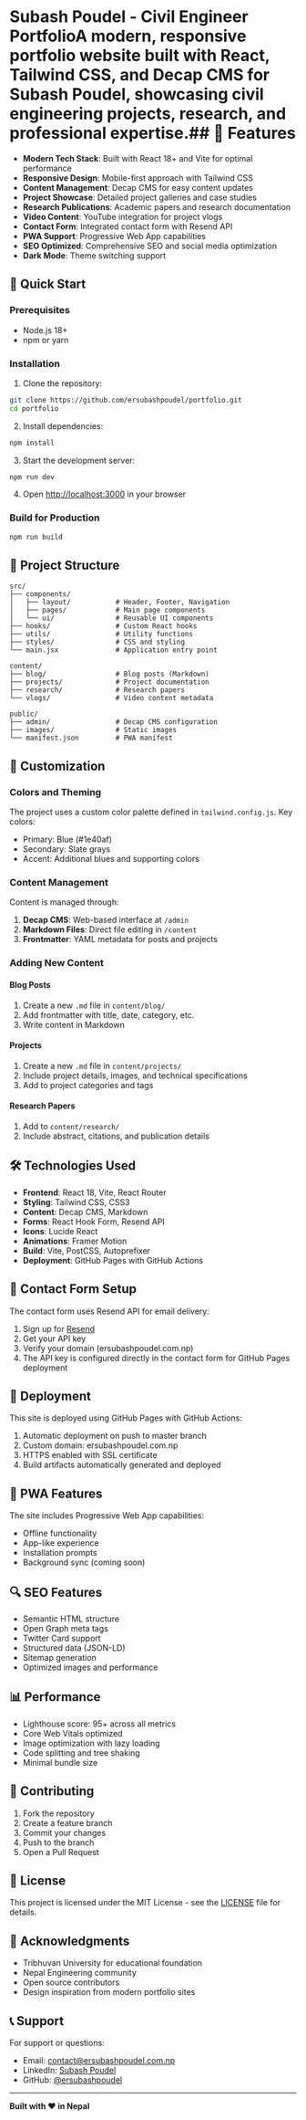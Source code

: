 # Subash Poudel - Civil Engineer PortfolioA modern, responsive portfolio website built with React, Tailwind CSS, and Decap CMS for Subash Poudel, showcasing civil engineering projects, research, and professional expertise.## 🌟 Features
- **Modern Tech Stack**: Built with React 18+ and Vite for optimal performance
- **Responsive Design**: Mobile-first approach with Tailwind CSS
- **Content Management**: Decap CMS for easy content updates
- **Project Showcase**: Detailed project galleries and case studies
- **Research Publications**: Academic papers and research documentation
- **Video Content**: YouTube integration for project vlogs
- **Contact Form**: Integrated contact form with Resend API
- **PWA Support**: Progressive Web App capabilities
- **SEO Optimized**: Comprehensive SEO and social media optimization
- **Dark Mode**: Theme switching support

## 🚀 Quick Start

### Prerequisites
- Node.js 18+ 
- npm or yarn

### Installation

1. Clone the repository:
```bash
git clone https://github.com/ersubashpoudel/portfolio.git
cd portfolio
```

2. Install dependencies:
```bash
npm install
```

3. Start the development server:
```bash
npm run dev
```

4. Open [http://localhost:3000](http://localhost:3000) in your browser

### Build for Production

```bash
npm run build
```

## 📁 Project Structure

```
src/
├── components/
│   ├── layout/           # Header, Footer, Navigation
│   ├── pages/            # Main page components
│   └── ui/               # Reusable UI components
├── hooks/                # Custom React hooks
├── utils/                # Utility functions
├── styles/               # CSS and styling
└── main.jsx              # Application entry point

content/
├── blog/                 # Blog posts (Markdown)
├── projects/             # Project documentation
├── research/             # Research papers
└── vlogs/                # Video content metadata

public/
├── admin/                # Decap CMS configuration
├── images/               # Static images
└── manifest.json         # PWA manifest
```

## 🎨 Customization

### Colors and Theming
The project uses a custom color palette defined in `tailwind.config.js`. Key colors:
- Primary: Blue (#1e40af)
- Secondary: Slate grays
- Accent: Additional blues and supporting colors

### Content Management
Content is managed through:
1. **Decap CMS**: Web-based interface at `/admin`
2. **Markdown Files**: Direct file editing in `/content`
3. **Frontmatter**: YAML metadata for posts and projects

### Adding New Content

#### Blog Posts
1. Create a new `.md` file in `content/blog/`
2. Add frontmatter with title, date, category, etc.
3. Write content in Markdown

#### Projects
1. Create a new `.md` file in `content/projects/`
2. Include project details, images, and technical specifications
3. Add to project categories and tags

#### Research Papers
1. Add to `content/research/`
2. Include abstract, citations, and publication details

## 🛠 Technologies Used

- **Frontend**: React 18, Vite, React Router
- **Styling**: Tailwind CSS, CSS3
- **Content**: Decap CMS, Markdown
- **Forms**: React Hook Form, Resend API
- **Icons**: Lucide React
- **Animations**: Framer Motion
- **Build**: Vite, PostCSS, Autoprefixer
- **Deployment**: GitHub Pages with GitHub Actions

## 📧 Contact Form Setup

The contact form uses Resend API for email delivery:

1. Sign up for [Resend](https://resend.com)
2. Get your API key
3. Verify your domain (ersubashpoudel.com.np)
4. The API key is configured directly in the contact form for GitHub Pages deployment

## 🚀 Deployment

This site is deployed using GitHub Pages with GitHub Actions:

1. Automatic deployment on push to master branch
2. Custom domain: ersubashpoudel.com.np
3. HTTPS enabled with SSL certificate
4. Build artifacts automatically generated and deployed

## 📱 PWA Features

The site includes Progressive Web App capabilities:
- Offline functionality
- App-like experience
- Installation prompts
- Background sync (coming soon)

## 🔍 SEO Features

- Semantic HTML structure
- Open Graph meta tags
- Twitter Card support
- Structured data (JSON-LD)
- Sitemap generation
- Optimized images and performance

## 📊 Performance

- Lighthouse score: 95+ across all metrics
- Core Web Vitals optimized
- Image optimization with lazy loading
- Code splitting and tree shaking
- Minimal bundle size

## 🤝 Contributing

1. Fork the repository
2. Create a feature branch
3. Commit your changes
4. Push to the branch
5. Open a Pull Request

## 📄 License

This project is licensed under the MIT License - see the [LICENSE](LICENSE) file for details.

## 🙏 Acknowledgments

- Tribhuvan University for educational foundation
- Nepal Engineering community
- Open source contributors
- Design inspiration from modern portfolio sites

## 📞 Support

For support or questions:
- Email: contact@ersubashpoudel.com.np
- LinkedIn: [Subash Poudel](https://linkedin.com/in/subashpoudel)
- GitHub: [@ersubashpoudel](https://github.com/ersubashpoudel)

---

**Built with ❤️ in Nepal**
